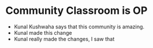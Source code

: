 # Community Classroom is OP

- Kunal Kushwaha says that this community is amazing.
- Kunal made this change
- Kunal really made the changes, I saw that
